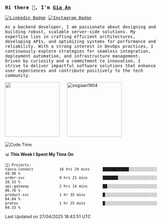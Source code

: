 ### <samp>Hi there 👋, I'm <a href="https://www.linkedin.com/in/vogiaan1904/" target="_blank">Gia An</a></samp>

<samp> [![Linkedin Badge](https://img.shields.io/badge/-LinkedIn-0e76a8?style=flat-square&logo=Linkedin&logoColor=white)](https://linkedin.com/in/vogiaan1904)
[![Instagram Badge](https://img.shields.io/badge/-Instagram-e4405f?style=flat-square&logo=Instagram&logoColor=white)](https://instagram.com/_.ja.ann_/) </samp> 

<samp>As a backend developer, I am passionate about designing and building robust, scalable server-side solutions. My expertise lies in crafting efficient architectures, developing APIs, and optimizing systems for performance and reliability. With a strong interest in DevOps practices, I continuously explore strategies for seamless integration, deployment automation, and infrastructure management. Driven by curiosity and a commitment to innovation, I strive to deliver impactful software solutions that enhance user experiences and contribute positively to the tech community.</samp>



<div>
  <img height="180em" src="https://github-readme-stats.vercel.app/api/top-langs/?username=vogiaan1904&show_icons=true&hide_border=true&layout=compact&langs_count=10&theme=transparent&include_orgs=true"/>
  &nbsp;&nbsp;&nbsp;&nbsp;
  <img height="180em" src="https://github-readme-stats.vercel.app/api?username=vogiaan1904&show_icons=true&hide_border=true&&count_private=true&include_all_commits=true&theme=transparent&locale=en" alt="vogiaan1904" />
</div>






<!--START_SECTION:waka-->
![Code Time](http://img.shields.io/badge/Code%20Time-795%20hrs%207%20mins-blue)

📊 **This Week I Spent My Time On** 

```text
🐱‍💻 Projects: 
tanca-connect            16 hrs 29 mins      ████████████░░░░░░░░░░░░░   49.90 % 
order-svc                9 hrs 21 mins       ███████░░░░░░░░░░░░░░░░░░   28.33 % 
api-gateway              2 hrs 14 mins       ██░░░░░░░░░░░░░░░░░░░░░░░   06.76 % 
product-svc              1 hr 35 mins        █░░░░░░░░░░░░░░░░░░░░░░░░   04.84 % 
protos                   1 hr 25 mins        █░░░░░░░░░░░░░░░░░░░░░░░░   04.33 % 
```


 Last Updated on 27/04/2025 18:43:51 UTC
<!--END_SECTION:waka-->
